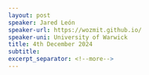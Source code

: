 ```yaml
---
layout: post
speaker: Jared León
speaker-url: https://wozmit.github.io/
speaker-uni: University of Warwick
title: 4th December 2024
subtitle:
excerpt_separator: <!--more-->
---
```

<!--more-->
